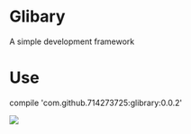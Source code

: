 # Glibary
A simple development framework
# Use
  compile 'com.github.714273725:glibrary:0.0.2'


![](http://abc.2008php.com/2015_Website_appreciate/2015-09-18/20150918111807.jpg)
